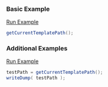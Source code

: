 ### Basic Example



<a href="https://try.boxlang.io/?code=eJxLTy1xLi0qSs0rCUnNLchJLEkNSCzJ0NC05gIAjDQJgw%3D%3D" target="_blank">Run Example</a>

```java
getCurrentTemplatePath();

```


### Additional Examples

<a href="https://try.boxlang.io/?code=eJwrSS0uCUgsyVCwVUhPLXEuLSpKzSsJSc0tyEksSQVJaGhac5UXZZakupTmFmgolMDUA4UBo9oVMQ%3D%3D" target="_blank">Run Example</a>

```java
testPath = getCurrentTemplatePath();
writeDump( testPath );

```


